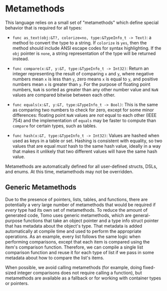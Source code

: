 # Metamethods

This language relies on a small set of "metamethods" which define special
behavior that is required for all types:

- `func as_text(obj:&T?, colorize=no, type:&TypeInfo_t -> Text)`: a method to
  convert the type to a string. If `colorize` is `yes`, then the method should
  include ANSI escape codes for syntax highlighting. If the `obj` pointer is
  `none`, a string representation of the type will be returned instead.

- `func compare(x:&T, y:&T, type:&TypeInfo_t -> Int32)`: Return an integer representing
  the result of comparing `x` and `y`, where negative numbers mean `x` is less
  than `y`, zero means `x` is equal to `y`, and positive numbers mean `x` is
  greater than `y`. For the purpose of floating point numbers, `NaN` is sorted
  as greater than any other number value and `NaN` values are compared bitwise
  between each other.

- `func equals(x:&T, y:&T, type:&TypeInfo_t -> Bool)`: This is the same as comparing two
  numbers to check for zero, except for some minor differences: floating point
  `NaN` values are _not_ equal to each other (IEEE 754) and the implementation
  of `equals` may be faster to compute than `compare` for certain types, such
  as tables.

- `func hash(x:&T, type:&TypeInfo_t -> Int32)`: Values are hashed when used as keys in a
  table or set. Hashing is consistent with equality, so two values that are
  equal _must_ hash to the same hash value, ideally in a way that makes it
  unlikely that two different values will have the same hash value.

Metamethods are automatically defined for all user-defined structs, DSLs, and
enums. At this time, metamethods may not be overridden.

## Generic Metamethods

Due to the presence of pointers, lists, tables, and functions, there are
potentially a very large number of metamethods that would be required if
_every_ type had its own set of metamethods. To reduce the amount of generated
code, Tomo uses generic metamethods, which are general-purpose functions that
take an object pointer and a type info struct pointer that has metadata about
the object's type. That metadata is added automatically at compile time and
used to perform the appropriate operations. As an example, every list follows
the same logic when performing comparisons, except that each item is compared
using the item's comparison function. Therefore, we can compile a single list
comparison function and reuse it for each type of list if we pass in some
metadata about how to compare the list's items.

When possible, we avoid calling metamethods (for example, doing fixed-sized
integer comparisons does not require calling a function), but metamethods are
available as a fallback or for working with container types or pointers.
